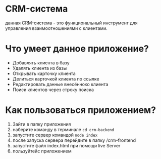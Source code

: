 # CRM-система
данная CRM-система - это функциональный инструмент для управления взаимоотношениями с клиентами.
# Что умеет данное приложение?
<ul>
  <li>Добавлять клиента в базу</li>
  <li>Удалять клиента из базы</li>
  <li>Открывать карточку клиента</li>
  <li>Делиться карточкой клиента по ссылке</li>
  <li>Редактировать данные внесённоко клиента</li>
  <li>Поиск клиентов через строку поиска</li>
</ul>

# Как пользоваться приложением?
<ol>
  <li>Зайти в папку приложения</li>
  <li>наберите команду в терминале <code>cd crm-backend</code></li>
  <li>запустите сервер командой <code>node index</code></li>
  <li>после запуска сервера перейдите в папку /crm-frontend </li>
  <li>запустите файл index.html при помощи live Server </li>
  <li>пользуйтейс приложением</li>
</ol>
